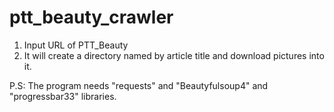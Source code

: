 # ptt_beauty_crawler

1. Input URL of PTT_Beauty
2. It will create a directory named by article title and download pictures into it.

P.S: The program needs "requests" and "Beautyfulsoup4" and "progressbar33" libraries.
